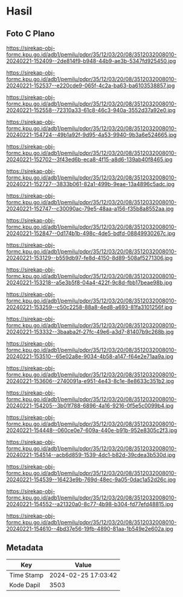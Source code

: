 # Hasil

## Foto C Plano

https://sirekap-obj-formc.kpu.go.id/adb1/pemilu/pdpr/35/12/03/20/08/3512032008010-20240221-152409--2de814f9-b948-44b9-ae3b-5347fd925450.jpg

https://sirekap-obj-formc.kpu.go.id/adb1/pemilu/pdpr/35/12/03/20/08/3512032008010-20240221-152537--e220cde9-065f-4c2a-ba63-ba6103538857.jpg

https://sirekap-obj-formc.kpu.go.id/adb1/pemilu/pdpr/35/12/03/20/08/3512032008010-20240221-152558--72310a33-61c8-46c3-940a-3552d37a92e0.jpg

https://sirekap-obj-formc.kpu.go.id/adb1/pemilu/pdpr/35/12/03/20/08/3512032008010-20240221-154724--49b1a92f-9d95-4a53-9940-9b3a6e524665.jpg

https://sirekap-obj-formc.kpu.go.id/adb1/pemilu/pdpr/35/12/03/20/08/3512032008010-20240221-152702--3f43ed6b-eca8-4f15-a8d6-139ab40f8465.jpg

https://sirekap-obj-formc.kpu.go.id/adb1/pemilu/pdpr/35/12/03/20/08/3512032008010-20240221-152727--3833b061-82a1-499b-9eae-13a4896c5adc.jpg

https://sirekap-obj-formc.kpu.go.id/adb1/pemilu/pdpr/35/12/03/20/08/3512032008010-20240221-152747--c30090ac-79e5-48aa-a156-f35b8a8552aa.jpg

https://sirekap-obj-formc.kpu.go.id/adb1/pemilu/pdpr/35/12/03/20/08/3512032008010-20240221-152847--0d174b1b-498c-4de5-bdfd-08849930267c.jpg

https://sirekap-obj-formc.kpu.go.id/adb1/pemilu/pdpr/35/12/03/20/08/3512032008010-20240221-153129--b559db97-fe8d-4150-8d89-508af5271306.jpg

https://sirekap-obj-formc.kpu.go.id/adb1/pemilu/pdpr/35/12/03/20/08/3512032008010-20240221-153218--a5e3b5f8-04a4-422f-9c8d-fbb17beae98b.jpg

https://sirekap-obj-formc.kpu.go.id/adb1/pemilu/pdpr/35/12/03/20/08/3512032008010-20240221-153259--c50c2258-88a8-4ed8-a693-81fa3101256f.jpg

https://sirekap-obj-formc.kpu.go.id/adb1/pemilu/pdpr/35/12/03/20/08/3512032008010-20240221-153332--3baaba2f-27fc-49e6-a3d7-81407b9c268b.jpg

https://sirekap-obj-formc.kpu.go.id/adb1/pemilu/pdpr/35/12/03/20/08/3512032008010-20240221-153510--65e02a8e-9034-4b58-a147-f64e2e71aa9a.jpg

https://sirekap-obj-formc.kpu.go.id/adb1/pemilu/pdpr/35/12/03/20/08/3512032008010-20240221-153606--2740091a-e951-4e43-8c1e-8e8633c351b2.jpg

https://sirekap-obj-formc.kpu.go.id/adb1/pemilu/pdpr/35/12/03/20/08/3512032008010-20240221-154205--3b01f788-6896-4a16-9216-0f5e5c0099b4.jpg

https://sirekap-obj-formc.kpu.go.id/adb1/pemilu/pdpr/35/12/03/20/08/3512032008010-20240221-154448--060ce0e7-609a-440e-b91b-952e8305c2f3.jpg

https://sirekap-obj-formc.kpu.go.id/adb1/pemilu/pdpr/35/12/03/20/08/3512032008010-20240221-154514--acb6d859-1539-4dc1-b82d-39cdea3b530d.jpg

https://sirekap-obj-formc.kpu.go.id/adb1/pemilu/pdpr/35/12/03/20/08/3512032008010-20240221-154539--16423e9b-769d-48ec-9a05-0dac1a52d26c.jpg

https://sirekap-obj-formc.kpu.go.id/adb1/pemilu/pdpr/35/12/03/20/08/3512032008010-20240221-154552--a21320a0-8c77-4b98-b304-fd77efd48815.jpg

https://sirekap-obj-formc.kpu.go.id/adb1/pemilu/pdpr/35/12/03/20/08/3512032008010-20240221-154610--4bd37e56-19fb-4890-81aa-1b549e2e602a.jpg


## Metadata

| Key        | Value               |
| ---------- | ------------------- |
| Time Stamp | 2024-02-25 17:03:42 |
| Kode Dapil | 3503                |



